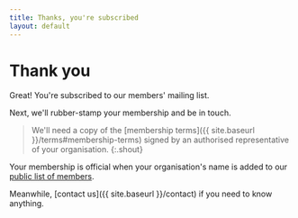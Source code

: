 ```yaml
---
title: Thanks, you're subscribed
layout: default
---
```


# Thank you

Great! You're subscribed to our members' mailing list.

Next, we'll rubber-stamp your membership and be in touch.

> We'll need a copy of the [membership terms]({{ site.baseurl }}/terms#membership-terms) signed by an authorised representative of your organisation.
{:.shout}

Your membership is official when your organisation's name is added to our [public list of members](#footer).

Meanwhile, [contact us]({{ site.baseurl }}/contact) if you need to know anything.
